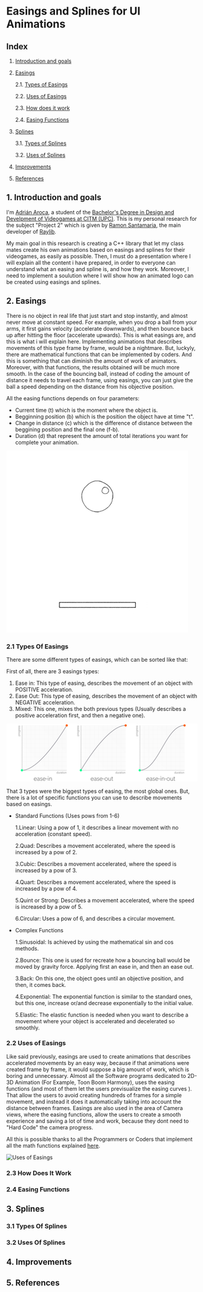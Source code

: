 # Easings and Splines for UI Animations
## Index
1. [Introduction and goals](https://github.com/adrianam4/Easings-and-Splines-for-UI-Animations/blob/main/README.md#1-introduction-and-goals)

2. [Easings](https://github.com/adrianam4/Easings-and-Splines-for-UI-Animations#2-easings)

    2.1. [Types of Easings](https://github.com/adrianam4/Easings-and-Splines-for-UI-Animations#21-types-of-easings)
   
    2.2. [Uses of Easings](https://github.com/adrianam4/Easings-and-Splines-for-UI-Animations#22-uses-of-easings)
   
    2.3. [How does it work](https://github.com/adrianam4/Easings-and-Splines-for-UI-Animations#23-how-does-it-work)
   
    2.4. [Easing Functions](https://github.com/adrianam4/Easings-and-Splines-for-UI-Animations#24-easing-functions)

3. [Splines](https://github.com/adrianam4/Easings-and-Splines-for-UI-Animations#3-splines)

    3.1. [Types of Splines](https://github.com/adrianam4/Easings-and-Splines-for-UI-Animations/blob/main/README.md#31-types-of-splines) 
   
    3.2. [Uses of Splines](https://github.com/adrianam4/Easings-and-Splines-for-UI-Animations/blob/main/README.md#32-uses-of-splines)

4. [Improvements](https://github.com/adrianam4/Easings-and-Splines-for-UI-Animations#4-improvements)

5. [References](https://github.com/adrianam4/Easings-and-Splines-for-UI-Animations#5-references)

## 1. Introduction and goals
I'm [Adrián Aroca](https://www.linkedin.com/in/adri%C3%A1n-aroca-mascaraque-4570001a2/), a student of the [Bachelor's Degree in Design and Develpment of Videogames at CITM (UPC)](https://www.citm.upc.edu/). This is my personal research for the subject "Project 2" which is given by [Ramon Santamaria](https://www.linkedin.com/in/raysan/), the main developer of [Raylib](https://www.raylib.com/).

My main goal in this research is creating a C++ library that let my class mates create his own animations based on easings and splines for their videogames, as easily as possible. Then, I must do a presentation where I will explain all the content i have prepared, in order to everyone can understand what an easing and spline is, and how they work. Moreover, I need to implement a soulution where I will show how an animated logo can be created using easings and splines. 

## 2. Easings
There is no object in real life that just start and stop instantly, and almost never move at constant speed. For example, when you drop a ball from your arms, it first gains velocity (accelerate downwards), and then bounce back up after hitting the floor (accelerate upwards). This is what easings are, and this is what i will explain here.
Implementing animations that describes movements of this type frame by frame, would be a nightmare. But, luckyly, there are mathematical functions that can be implemented by coders. And this is something that can diminish the amount of work of animators. Moreover, with that functions, the results obtained will be much more smooth. In the case of the bouncing ball, instead of coding the amount of distance it needs to travel each frame, using easings, you can just give the ball a speed depending on the distance from his objective position.

All the easing functions depends on four parameters:

- Current time (t) which is the moment where the object is.
- Begginning position (b) which is the position the object have at time "t".
- Change in distance (c) which is the difference of distance between the beggining position and the final one (f-b).
- Duration (d) that represent the amount of total iterations you want for complete your animation.

![Bouncing Ball Example](https://github.com/adrianam4/Easings-and-Splines-for-UI-Animations/blob/main/docs/bouncing_ball.gif)

### 2.1 Types Of Easings
There are some different types of easings, which can be sorted like that:

First of all, there are 3 easings types:
   1. Ease in: This type of easing, describes the movement of an object with POSITIVE acceleration.
   2. Ease Out: This type of easing, describes the movement of an object with NEGATIVE acceleration.
   3. Mixed: This one, mixes the both previous types (Usually describes a positive acceleration first, and then a negative one).
   
   ![Types of easings](https://github.com/adrianam4/Easings-and-Splines-for-UI-Animations/blob/main/docs/types%20of%20easings.png)

That 3 types were the biggest types of easing, the most global ones. But, there is a lot of specific functions you can use to describe movements based on easings. 

- Standard Functions (Uses pows from 1-6)

  1.Linear: Using a pow of 1, it describes a linear movement with no acceleration (constant speed).
 
  2.Quad: Describes a movement accelerated, where the speed is increased by a pow of 2.
  
  3.Cubic: Describes a movement accelerated, where the speed is increased by a pow of 3.
  
  4.Quart: Describes a movement accelerated, where the speed is increased by a pow of 4.
  
  5.Quint or Strong: Describes a movement accelerated, where the speed is increased by a pow of 5.
   
  6.Circular: Uses a pow of 6, and describes a circular movement.
   
- Complex Functions

  1.Sinusoidal: Is achieved by using the mathematical sin and cos methods.
  
  2.Bounce: This one is used for recreate how a bouncing ball would be moved by gravity force. Applying first an ease in, and then an ease out.
  
  3.Back: On this one, the object goes until an objective position, and then, it comes back. 
  
  4.Exponential: The exponential function is similar to the standard ones, but this one, increase or/and decrease exponentially to the initial value.
  
  5.Elastic: The elastic function is needed when you want to describe a movement where your object is accelerated and decelerated so smoothly. 
   
### 2.2 Uses of Easings

Like said previously, easings are used to create animations that describes accelerated movements by an easy way, because if that animations were created frame by frame, it would suppose a big amount of work, which is boring and unnecessary. Almost all the Software programs dedicated to 2D-3D Animation (For Example, Toon Boom Harmony), uses the easing functions (and most of them let the users previsualize the easing curves ). That allow the users to avoid creating hundreds of frames for a simple movement, and instead it does it automatically taking into account the distance between frames. Easings are also used in the area of Camera views, where the easing functions, allow the users to create a smooth experience and saving a lot of time and work, because they dont need to "Hard Code" the camera progress.

All this is possible thanks to all the Programmers or Coders that implement all the math functions explained [here](https://github.com/adrianam4/Easings-and-Splines-for-UI-Animations#21-types-of-easings).

![Uses of Easings](https://github.com/adrianam4/Easings-and-Splines-for-UI-Animations/blob/main/docs/easing%20usability.gif)

### 2.3 How Does It Work
### 2.4 Easing Functions 
## 3. Splines
### 3.1 Types Of Splines
### 3.2 Uses Of Splines
## 4. Improvements
## 5. References

